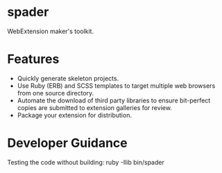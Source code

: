 # spader
 WebExtension maker's toolkit.
 
# Features
* Quickly generate skeleton projects.
* Use Ruby (ERB) and SCSS templates to target multiple web browsers from one source directory.
* Automate the download of third party libraries to ensure bit-perfect copies are submitted to extension galleries for review.
* Package your extension for distribution.

# Developer Guidance
Testing the code without building: ruby -Ilib bin/spader